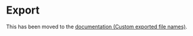 # Export

This has been moved to the [documentation (Custom exported file names)](docs.md#custom-exported-file-names).
